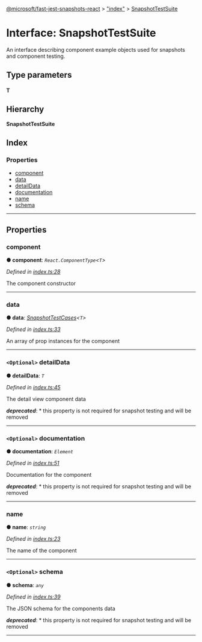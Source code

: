[@microsoft/fast-jest-snapshots-react](../README.md) > ["index"](../modules/_index_.md) > [SnapshotTestSuite](../interfaces/_index_.snapshottestsuite.md)

# Interface: SnapshotTestSuite

An interface describing component example objects used for snapshots and component testing.

## Type parameters
#### T 
## Hierarchy

**SnapshotTestSuite**

## Index

### Properties

* [component](_index_.snapshottestsuite.md#component)
* [data](_index_.snapshottestsuite.md#data)
* [detailData](_index_.snapshottestsuite.md#detaildata)
* [documentation](_index_.snapshottestsuite.md#documentation)
* [name](_index_.snapshottestsuite.md#name)
* [schema](_index_.snapshottestsuite.md#schema)

---

## Properties

<a id="component"></a>

###  component

**● component**: *`React.ComponentType`<`T`>*

*Defined in [index.ts:28](https://github.com/Microsoft/fast-dna/blob/164dd3ca/packages/fast-jest-snapshots-react/src/index.ts#L28)*

The component constructor

___
<a id="data"></a>

###  data

**● data**: *[SnapshotTestCases](../modules/_index_.md#snapshottestcases)<`T`>*

*Defined in [index.ts:33](https://github.com/Microsoft/fast-dna/blob/164dd3ca/packages/fast-jest-snapshots-react/src/index.ts#L33)*

An array of prop instances for the component

___
<a id="detaildata"></a>

### `<Optional>` detailData

**● detailData**: *`T`*

*Defined in [index.ts:45](https://github.com/Microsoft/fast-dna/blob/164dd3ca/packages/fast-jest-snapshots-react/src/index.ts#L45)*

The detail view component data

*__deprecated__*: *   this property is not required for snapshot testing and will be removed

___
<a id="documentation"></a>

### `<Optional>` documentation

**● documentation**: *`Element`*

*Defined in [index.ts:51](https://github.com/Microsoft/fast-dna/blob/164dd3ca/packages/fast-jest-snapshots-react/src/index.ts#L51)*

Documentation for the component

*__deprecated__*: *   this property is not required for snapshot testing and will be removed

___
<a id="name"></a>

###  name

**● name**: *`string`*

*Defined in [index.ts:23](https://github.com/Microsoft/fast-dna/blob/164dd3ca/packages/fast-jest-snapshots-react/src/index.ts#L23)*

The name of the component

___
<a id="schema"></a>

### `<Optional>` schema

**● schema**: *`any`*

*Defined in [index.ts:39](https://github.com/Microsoft/fast-dna/blob/164dd3ca/packages/fast-jest-snapshots-react/src/index.ts#L39)*

The JSON schema for the components data

*__deprecated__*: *   this property is not required for snapshot testing and will be removed

___

